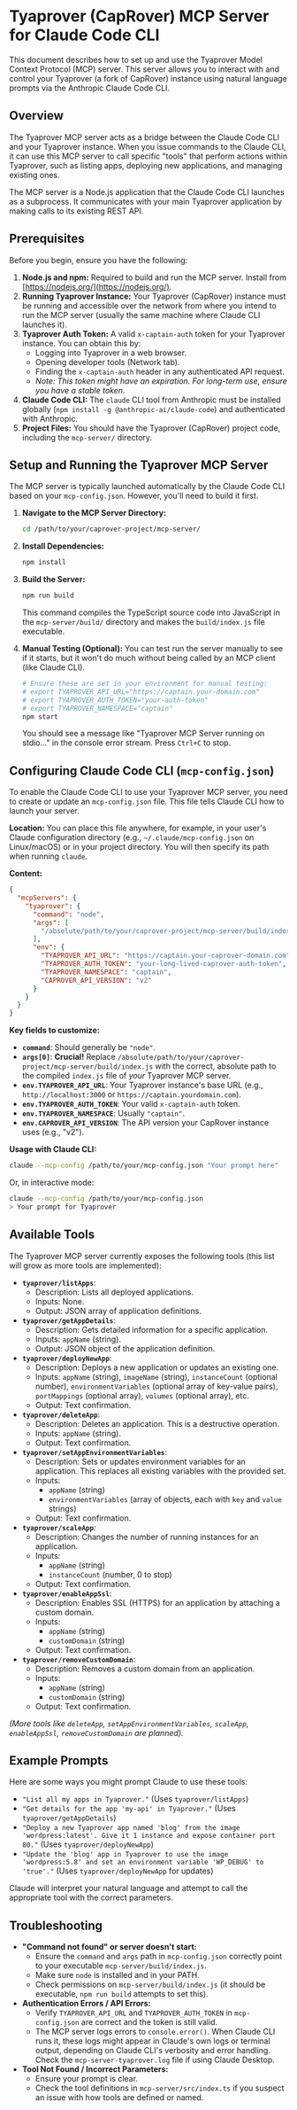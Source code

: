 # Tyaprover (CapRover) MCP Server for Claude Code CLI

This document describes how to set up and use the Tyaprover Model Context Protocol (MCP) server. This server allows you to interact with and control your Tyaprover (a fork of CapRover) instance using natural language prompts via the Anthropic Claude Code CLI.

## Overview

The Tyaprover MCP server acts as a bridge between the Claude Code CLI and your Tyaprover instance. When you issue commands to the Claude CLI, it can use this MCP server to call specific "tools" that perform actions within Tyaprover, such as listing apps, deploying new applications, and managing existing ones.

The MCP server is a Node.js application that the Claude Code CLI launches as a subprocess. It communicates with your main Tyaprover application by making calls to its existing REST API.

## Prerequisites

Before you begin, ensure you have the following:

1.  **Node.js and npm:** Required to build and run the MCP server. Install from [https://nodejs.org/](https://nodejs.org/).
2.  **Running Tyaprover Instance:** Your Tyaprover (CapRover) instance must be running and accessible over the network from where you intend to run the MCP server (usually the same machine where Claude CLI launches it).
3.  **Tyaprover Auth Token:** A valid `x-captain-auth` token for your Tyaprover instance. You can obtain this by:
    *   Logging into Tyaprover in a web browser.
    *   Opening developer tools (Network tab).
    *   Finding the `x-captain-auth` header in any authenticated API request.
    *   *Note: This token might have an expiration. For long-term use, ensure you have a stable token.*
4.  **Claude Code CLI:** The `claude` CLI tool from Anthropic must be installed globally (`npm install -g @anthropic-ai/claude-code`) and authenticated with Anthropic.
5.  **Project Files:** You should have the Tyaprover (CapRover) project code, including the `mcp-server/` directory.

## Setup and Running the Tyaprover MCP Server

The MCP server is typically launched automatically by the Claude Code CLI based on your `mcp-config.json`. However, you'll need to build it first.

1.  **Navigate to the MCP Server Directory:**
    ```bash
    cd /path/to/your/caprover-project/mcp-server/
    ```

2.  **Install Dependencies:**
    ```bash
    npm install
    ```

3.  **Build the Server:**
    ```bash
    npm run build
    ```
    This command compiles the TypeScript source code into JavaScript in the `mcp-server/build/` directory and makes the `build/index.js` file executable.

4.  **Manual Testing (Optional):**
    You can test run the server manually to see if it starts, but it won't do much without being called by an MCP client (like Claude CLI).
    ```bash
    # Ensure these are set in your environment for manual testing:
    # export TYAPROVER_API_URL="https://captain.your-domain.com"
    # export TYAPROVER_AUTH_TOKEN="your-auth-token"
    # export TYAPROVER_NAMESPACE="captain"
    npm start
    ```
    You should see a message like "Tyaprover MCP Server running on stdio..." in the console error stream. Press `Ctrl+C` to stop.

## Configuring Claude Code CLI (`mcp-config.json`)

To enable the Claude Code CLI to use your Tyaprover MCP server, you need to create or update an `mcp-config.json` file. This file tells Claude CLI how to launch your server.

**Location:** You can place this file anywhere, for example, in your user's Claude configuration directory (e.g., `~/.claude/mcp-config.json` on Linux/macOS) or in your project directory. You will then specify its path when running `claude`.

**Content:**

```json
{
  "mcpServers": {
    "tyaprover": {
      "command": "node",
      "args": [
        "/absolute/path/to/your/caprover-project/mcp-server/build/index.js"
      ],
      "env": {
        "TYAPROVER_API_URL": "https://captain.your-caprover-domain.com",
        "TYAPROVER_AUTH_TOKEN": "your-long-lived-caprover-auth-token",
        "TYAPROVER_NAMESPACE": "captain",
        "CAPROVER_API_VERSION": "v2"
      }
    }
  }
}
```

**Key fields to customize:**

*   **`command`**: Should generally be `"node"`.
*   **`args[0]`**: **Crucial!** Replace `/absolute/path/to/your/caprover-project/mcp-server/build/index.js` with the correct, absolute path to the compiled `index.js` file of *your* Tyaprover MCP server.
*   **`env.TYAPROVER_API_URL`**: Your Tyaprover instance's base URL (e.g., `http://localhost:3000` or `https://captain.yourdomain.com`).
*   **`env.TYAPROVER_AUTH_TOKEN`**: Your valid `x-captain-auth` token.
*   **`env.TYAPROVER_NAMESPACE`**: Usually `"captain"`.
*   **`env.CAPROVER_API_VERSION`**: The API version your CapRover instance uses (e.g., "v2").

**Usage with Claude CLI:**

```bash
claude --mcp-config /path/to/your/mcp-config.json "Your prompt here"
```
Or, in interactive mode:
```bash
claude --mcp-config /path/to/your/mcp-config.json
> Your prompt for Tyaprover
```

## Available Tools

The Tyaprover MCP server currently exposes the following tools (this list will grow as more tools are implemented):

*   **`tyaprover/listApps`**:
    *   Description: Lists all deployed applications.
    *   Inputs: None.
    *   Output: JSON array of application definitions.
*   **`tyaprover/getAppDetails`**:
    *   Description: Gets detailed information for a specific application.
    *   Inputs: `appName` (string).
    *   Output: JSON object of the application definition.
*   **`tyaprover/deployNewApp`**:
    *   Description: Deploys a new application or updates an existing one.
    *   Inputs: `appName` (string), `imageName` (string), `instanceCount` (optional number), `environmentVariables` (optional array of key-value pairs), `portMappings` (optional array), `volumes` (optional array), etc.
    *   Output: Text confirmation.
*   **`tyaprover/deleteApp`**:
    *   Description: Deletes an application. This is a destructive operation.
    *   Inputs: `appName` (string).
    *   Output: Text confirmation.
*   **`tyaprover/setAppEnvironmentVariables`**:
    *   Description: Sets or updates environment variables for an application. This replaces all existing variables with the provided set.
    *   Inputs:
        *   `appName` (string)
        *   `environmentVariables` (array of objects, each with `key` and `value` strings)
    *   Output: Text confirmation.
*   **`tyaprover/scaleApp`**:
    *   Description: Changes the number of running instances for an application.
    *   Inputs:
        *   `appName` (string)
        *   `instanceCount` (number, 0 to stop)
    *   Output: Text confirmation.
*   **`tyaprover/enableAppSsl`**:
    *   Description: Enables SSL (HTTPS) for an application by attaching a custom domain.
    *   Inputs:
        *   `appName` (string)
        *   `customDomain` (string)
    *   Output: Text confirmation.
*   **`tyaprover/removeCustomDomain`**:
    *   Description: Removes a custom domain from an application.
    *   Inputs:
        *   `appName` (string)
        *   `customDomain` (string)
    *   Output: Text confirmation.

*(More tools like `deleteApp`, `setAppEnvironmentVariables`, `scaleApp`, `enableAppSsl`, `removeCustomDomain` are planned).*

## Example Prompts

Here are some ways you might prompt Claude to use these tools:

*   `"List all my apps in Tyaprover."` (Uses `tyaprover/listApps`)
*   `"Get details for the app 'my-api' in Tyaprover."` (Uses `tyaprover/getAppDetails`)
*   `"Deploy a new Tyaprover app named 'blog' from the image 'wordpress:latest'. Give it 1 instance and expose container port 80."` (Uses `tyaprover/deployNewApp`)
*   `"Update the 'blog' app in Tyaprover to use the image 'wordpress:5.8' and set an environment variable 'WP_DEBUG' to 'true'."` (Uses `tyaprover/deployNewApp` for updates)

Claude will interpret your natural language and attempt to call the appropriate tool with the correct parameters.

## Troubleshooting

*   **"Command not found" or server doesn't start:**
    *   Ensure the `command` and `args` path in `mcp-config.json` correctly point to your executable `mcp-server/build/index.js`.
    *   Make sure `node` is installed and in your PATH.
    *   Check permissions on `mcp-server/build/index.js` (it should be executable, `npm run build` attempts to set this).
*   **Authentication Errors / API Errors:**
    *   Verify `TYAPROVER_API_URL` and `TYAPROVER_AUTH_TOKEN` in `mcp-config.json` are correct and the token is still valid.
    *   The MCP server logs errors to `console.error()`. When Claude CLI runs it, these logs might appear in Claude's own logs or terminal output, depending on Claude CLI's verbosity and error handling. Check the `mcp-server-tyaprover.log` file if using Claude Desktop.
*   **Tool Not Found / Incorrect Parameters:**
    *   Ensure your prompt is clear.
    *   Check the tool definitions in `mcp-server/src/index.ts` if you suspect an issue with how tools are defined or named.
